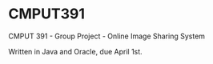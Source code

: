 # CMPUT391
CMPUT 391 - Group Project - Online Image Sharing System

Written in Java and Oracle, due April 1st.
